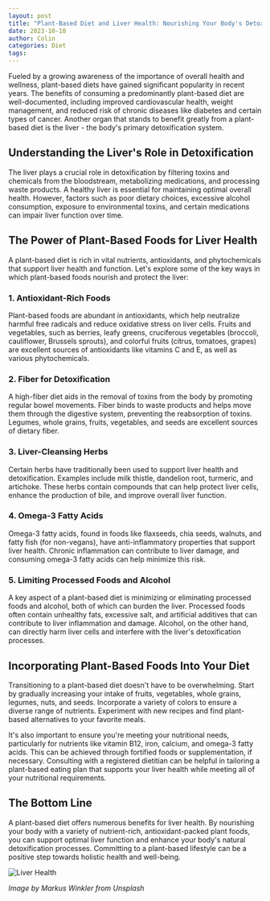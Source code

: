 ```yaml
---
layout: post
title: "Plant-Based Diet and Liver Health: Nourishing Your Body's Detoxification System"
date: 2023-10-10
author: Colin
categories: Diet
tags: 
---
```


Fueled by a growing awareness of the importance of overall health and wellness, plant-based diets have gained significant popularity in recent years. The benefits of consuming a predominantly plant-based diet are well-documented, including improved cardiovascular health, weight management, and reduced risk of chronic diseases like diabetes and certain types of cancer. Another organ that stands to benefit greatly from a plant-based diet is the liver - the body's primary detoxification system.

## Understanding the Liver's Role in Detoxification

The liver plays a crucial role in detoxification by filtering toxins and chemicals from the bloodstream, metabolizing medications, and processing waste products. A healthy liver is essential for maintaining optimal overall health. However, factors such as poor dietary choices, excessive alcohol consumption, exposure to environmental toxins, and certain medications can impair liver function over time.

## The Power of Plant-Based Foods for Liver Health

A plant-based diet is rich in vital nutrients, antioxidants, and phytochemicals that support liver health and function. Let's explore some of the key ways in which plant-based foods nourish and protect the liver:

### 1. Antioxidant-Rich Foods

Plant-based foods are abundant in antioxidants, which help neutralize harmful free radicals and reduce oxidative stress on liver cells. Fruits and vegetables, such as berries, leafy greens, cruciferous vegetables (broccoli, cauliflower, Brussels sprouts), and colorful fruits (citrus, tomatoes, grapes) are excellent sources of antioxidants like vitamins C and E, as well as various phytochemicals.

### 2. Fiber for Detoxification

A high-fiber diet aids in the removal of toxins from the body by promoting regular bowel movements. Fiber binds to waste products and helps move them through the digestive system, preventing the reabsorption of toxins. Legumes, whole grains, fruits, vegetables, and seeds are excellent sources of dietary fiber.

### 3. Liver-Cleansing Herbs

Certain herbs have traditionally been used to support liver health and detoxification. Examples include milk thistle, dandelion root, turmeric, and artichoke. These herbs contain compounds that can help protect liver cells, enhance the production of bile, and improve overall liver function.

### 4. Omega-3 Fatty Acids

Omega-3 fatty acids, found in foods like flaxseeds, chia seeds, walnuts, and fatty fish (for non-vegans), have anti-inflammatory properties that support liver health. Chronic inflammation can contribute to liver damage, and consuming omega-3 fatty acids can help minimize this risk.

### 5. Limiting Processed Foods and Alcohol

A key aspect of a plant-based diet is minimizing or eliminating processed foods and alcohol, both of which can burden the liver. Processed foods often contain unhealthy fats, excessive salt, and artificial additives that can contribute to liver inflammation and damage. Alcohol, on the other hand, can directly harm liver cells and interfere with the liver's detoxification processes.

## Incorporating Plant-Based Foods Into Your Diet

Transitioning to a plant-based diet doesn't have to be overwhelming. Start by gradually increasing your intake of fruits, vegetables, whole grains, legumes, nuts, and seeds. Incorporate a variety of colors to ensure a diverse range of nutrients. Experiment with new recipes and find plant-based alternatives to your favorite meals.

It's also important to ensure you're meeting your nutritional needs, particularly for nutrients like vitamin B12, iron, calcium, and omega-3 fatty acids. This can be achieved through fortified foods or supplementation, if necessary. Consulting with a registered dietitian can be helpful in tailoring a plant-based eating plan that supports your liver health while meeting all of your nutritional requirements.

## The Bottom Line

A plant-based diet offers numerous benefits for liver health. By nourishing your body with a variety of nutrient-rich, antioxidant-packed plant foods, you can support optimal liver function and enhance your body's natural detoxification processes. Committing to a plant-based lifestyle can be a positive step towards holistic health and well-being.

![Liver Health](https://source.unsplash.com/1600x900/?liver-health)  

*Image by Markus Winkler from Unsplash*